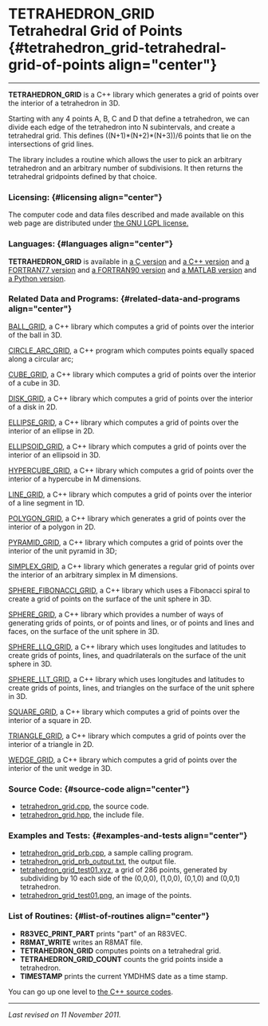 TETRAHEDRON\_GRID\
Tetrahedral Grid of Points {#tetrahedron_grid-tetrahedral-grid-of-points align="center"}
==========================

------------------------------------------------------------------------

**TETRAHEDRON\_GRID** is a C++ library which generates a grid of points
over the interior of a tetrahedron in 3D.

Starting with any 4 points A, B, C and D that define a tetrahedron, we
can divide each edge of the tetrahedron into N subintervals, and create
a tetrahedral grid. This defines ((N+1)\*(N+2)\*(N+3))/6 points that lie
on the intersections of grid lines.

The library includes a routine which allows the user to pick an
arbitrary tetrahedron and an arbitrary number of subdivisions. It then
returns the tetrahedral gridpoints defined by that choice.

### Licensing: {#licensing align="center"}

The computer code and data files described and made available on this
web page are distributed under [the GNU LGPL
license.](../../txt/gnu_lgpl.txt)

### Languages: {#languages align="center"}

**TETRAHEDRON\_GRID** is available in [a C
version](../../c_src/tetrahedron_grid/tetrahedron_grid.html) and [a C++
version](../../cpp_src/tetrahedron_grid/tetrahedron_grid.html) and [a
FORTRAN77 version](../../f77_src/tetrahedron_grid/tetrahedron_grid.html)
and [a FORTRAN90
version](../../f_src/tetrahedron_grid/tetrahedron_grid.html) and [a
MATLAB version](../../m_src/tetrahedron_grid/tetrahedron_grid.html) and
[a Python version](../../py_src/tetrahedron_grid/tetrahedron_grid.html).

### Related Data and Programs: {#related-data-and-programs align="center"}

[BALL\_GRID](../../cpp_src/ball_grid/ball_grid.html), a C++ library
which computes a grid of points over the interior of the ball in 3D.

[CIRCLE\_ARC\_GRID](../../cpp_src/circle_arc_grid/circle_arc_grid.html),
a C++ program which computes points equally spaced along a circular arc;

[CUBE\_GRID](../../cpp_src/cube_grid/cube_grid.html), a C++ library
which computes a grid of points over the interior of a cube in 3D.

[DISK\_GRID](../../cpp_src/disk_grid/disk_grid.html), a C++ library
which computes a grid of points over the interior of a disk in 2D.

[ELLIPSE\_GRID](../../cpp_src/ellipse_grid/ellipse_grid.html), a C++
library which computes a grid of points over the interior of an ellipse
in 2D.

[ELLIPSOID\_GRID](../../cpp_src/ellipsoid_grid/ellipsoid_grid.html), a
C++ library which computes a grid of points over the interior of an
ellipsoid in 3D.

[HYPERCUBE\_GRID](../../cpp_src/hypercube_grid/hypercube_grid.html), a
C++ library which computes a grid of points over the interior of a
hypercube in M dimensions.

[LINE\_GRID](../../cpp_src/line_grid/line_grid.html), a C++ library
which computes a grid of points over the interior of a line segment in
1D.

[POLYGON\_GRID](../../cpp_src/polygon_grid/polygon_grid.html), a C++
library which generates a grid of points over the interior of a polygon
in 2D.

[PYRAMID\_GRID](../../cpp_src/pyramid_grid/pyramid_grid.html), a C++
library which computes a grid of points over the interior of the unit
pyramid in 3D;

[SIMPLEX\_GRID](../../cpp_src/simplex_grid/simplex_grid.html), a C++
library which generates a regular grid of points over the interior of an
arbitrary simplex in M dimensions.

[SPHERE\_FIBONACCI\_GRID](../../cpp_src/sphere_fibonacci_grid/sphere_fibonacci_grid.html),
a C++ library which uses a Fibonacci spiral to create a grid of points
on the surface of the unit sphere in 3D.

[SPHERE\_GRID](../../cpp_src/sphere_grid/sphere_grid.html), a C++
library which provides a number of ways of generating grids of points,
or of points and lines, or of points and lines and faces, on the surface
of the unit sphere in 3D.

[SPHERE\_LLQ\_GRID](../../cpp_src/sphere_llq_grid/sphere_llq_grid.html),
a C++ library which uses longitudes and latitudes to create grids of
points, lines, and quadrilaterals on the surface of the unit sphere in
3D.

[SPHERE\_LLT\_GRID](../../cpp_src/sphere_llt_grid/sphere_llt_grid.html),
a C++ library which uses longitudes and latitudes to create grids of
points, lines, and triangles on the surface of the unit sphere in 3D.

[SQUARE\_GRID](../../cpp_src/square_grid/square_grid.html), a C++
library which computes a grid of points over the interior of a square in
2D.

[TRIANGLE\_GRID](../../cpp_src/triangle_grid/triangle_grid.html), a C++
library which computes a grid of points over the interior of a triangle
in 2D.

[WEDGE\_GRID](../../cpp_src/wedge_grid/wedge_grid.html), a C++ library
which computes a grid of points over the interior of the unit wedge in
3D.

### Source Code: {#source-code align="center"}

-   [tetrahedron\_grid.cpp](tetrahedron_grid.cpp), the source code.
-   [tetrahedron\_grid.hpp](tetrahedron_grid.hpp), the include file.

### Examples and Tests: {#examples-and-tests align="center"}

-   [tetrahedron\_grid\_prb.cpp](tetrahedron_grid_prb.cpp), a sample
    calling program.
-   [tetrahedron\_grid\_prb\_output.txt](tetrahedron_grid_prb_output.txt),
    the output file.
-   [tetrahedron\_grid\_test01.xyz](tetrahedron_grid_test01.xyz), a grid
    of 286 points, generated by subdividing by 10 each side of the
    (0,0,0), (1,0,0), (0,1,0) and (0,0,1) tetrahedron.
-   [tetrahedron\_grid\_test01.png](tetrahedron_grid_test01.png), an
    image of the points.

### List of Routines: {#list-of-routines align="center"}

-   **R83VEC\_PRINT\_PART** prints "part" of an R83VEC.
-   **R8MAT\_WRITE** writes an R8MAT file.
-   **TETRAHEDRON\_GRID** computes points on a tetrahedral grid.
-   **TETRAHEDRON\_GRID\_COUNT** counts the grid points inside a
    tetrahedron.
-   **TIMESTAMP** prints the current YMDHMS date as a time stamp.

You can go up one level to [the C++ source codes](../cpp_src.html).

------------------------------------------------------------------------

*Last revised on 11 November 2011.*
